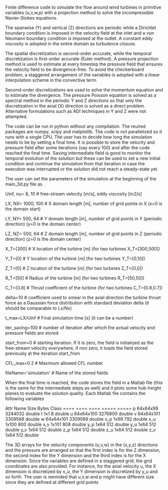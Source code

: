 Finite difference code to simulate the flow around wind turbines in primitive variables (u,v,w,p) with a projection method to solve the incompressible Navier-Stokes equations.

The spanwise (Y) and vertical (Z) directions are periodic while a Dirichlet boundary condition is imposed in the velocity field at the inlet and a von Neumann boundary condition is imposed at the outlet. A constant eddy viscosity is adopted in the entire domain as turbulence closure.

The spatial discretization is second-order accurate, while the temporal discretization is first-order accurate (Euler method). A pressure projection method is used to estimate at every timestep the pressure field that ensures the velocity field to be divergence-free. To avoid the checkerboard problem, a staggered arrangement of the variables is adopted with a linear interpolation scheme in the convective term.

Second-order discretizations are used to solve the momentum equation and to estimate the divergence. The pressure Poisson equation is solved as a spectral method in the periodic Y and Z directions so that only the discretization in the axial (X) direction is solved as a direct problem. Alternative formulations such as ADI techniques in Y and Z were not attempted.

The code can be run in python without any compilation. The reuired packages are numpy, scipy and matplotlib. The code is not parallelized so it runs with a single CPU. The user has to decide how long the simulation needs to be by setting a final time. It is possible to store the velocity and pressure field after some iterations (say every 100) and after the code reached the final time. Saving intermediate field is good to monitor the temporal evolution of the solution but these can be used to set a new initial condition and continue the simulation from that iteration in case the execution was interrupted or the solution did not reach a steady-state yet.

The user can set the parameters of the simulation at the beginning of the main_3d.py file as
 
Uinf, nu= 8, 10      # free-stream velocity [m/s], eddy viscosity [m2/s]

LX, NX= 1000, 100    # X domain length [m], number of grid points in X (x=0 is the domain start)

LY, NY= 500, 64      # Y domain length [m], number of grid points in Y (periodic direction) (y=0 is the domain center)

LZ, NZ= 500, 64      # Z domain length [m], number of grid points in Z (periodic direction) (z=0 is the domain center)

X_T=[300]            # X location of the turbine [m] (for two turbines X_T=[300,500])

Y_T=[0]              # Y location of the turbine [m] (for two turbines Y_T=[0,10])

Z_T=[0]              # Z location of the turbine [m] (for two turbines Z_T=[0,0])

R_T=[50]             # Radius of the turbine [m] (for two turbines R_T=[50,50])

C_T=[0.8]            # Thrust coefficient of the turbine (for two turbines C_T=[0.8,0.7])

delta=10             # coefficient used to smear in the axial direction the turbine thrust force as a Gaussian force distribution with standard deviation delta (it should be comparable to Lx/Nx)

t_max=LX/Uinf        # Final simulation time [s] (it can be a number)

iter_saving=100      # number of iteration after which the actual velocity and pressure fields are stored

start_from=0         # starting iteration. If it is zero, the field is initialized as the free-stream velocity everywhere, if non zero, it loads the field stored previously at the iteration start_from

CFL_max=0.2          # Maximum allowed CFL number

fileName='simulation'  # Name of the stored fields


When the final time is reached, the code stores the field in a Matlab file (this is the same for the intermediate steps as well) and it plots some hub-height planes to evaluate the solution quality. Each Matlab file contains the following variables

   Attr Name        Size                     Bytes  Class
   ==== ====        ====                     =====  ===== 
        p          64x64x99                3244032  double
        t           1x1                          8  double
        u          64x64x100               3276800  double
        v          64x64x101               3309568  double
        w          64x64x101               3309568  double
        x_p         1x99                       792  double
        x_u         1x100                      800  double
        x_v         1x101                      808  double
        y_p         1x64                       512  double
        y_u         1x64                       512  double
        y_v         1x64                       512  double
        z_p         1x64                       512  double
        z_u         1x64                       512  double
        z_v         1x64                       512  double

The 3D arrays for the velocity components (u,v,w) in the (x,y,z) directions and the pressure are arranged so that the first index is for the Z dimension, the second index for the Y dimension and the third index is for the X dimension. Since the variables are defined in a staggered grid, the grid coordinates are also provided. For instance, for the axial velocity u, the X dimension is discretized by x_u, the Y dimension is discretized by y_u and so forth. The user is reminded that u,v,w and p might have different size since they are defined at different grid points

